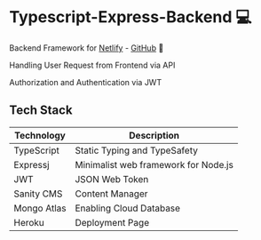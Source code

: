 # Typescript-Express-Backend :computer:

Backend Framework for [Netlify](https://rooster-react.netlify.app/) -  [GitHub](https://github.com/HaziqSabtu/rooster-Netlify-V2) :rooster:

Handling User Request from Frontend via API

Authorization and Authentication via JWT

## Tech Stack

| Technology  | Description                  |
| ----------- | ---------------------------- |
| TypeScript  | Static Typing and TypeSafety |
| Expressj    | Minimalist web framework for Node.js     |
| JWT    | JSON Web Token |
| Sanity CMS      | Content Manager  |
| Mongo Atlas | Enabling Cloud Database      |
| Heroku | Deployment Page    |



